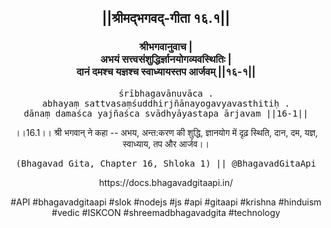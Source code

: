 <center><h2>||श्रीमद्‍भगवद्‍-गीता १६.१||</h2>
<h3>श्रीभगवानुवाच |<br/>अभयं सत्त्वसंशुद्धिर्ज्ञानयोगव्यवस्थितिः |<br/>दानं दमश्च यज्ञश्च स्वाध्यायस्तप आर्जवम् ||१६-१||</h3>
<pre>śrībhagavānuvāca .<br/>abhayaṃ sattvasaṃśuddhirjñānayogavyavasthitiḥ .<br/>dānaṃ damaśca yajñaśca svādhyāyastapa ārjavam ||16-1||</pre>
<p>।।16.1।। श्री भगवान् ने कहा -- अभय, अन्त:करण की शुद्धि, ज्ञानयोग में दृढ़ स्थिति, दान, दम, यज्ञ, स्वाध्याय, तप और आर्जव।।</p>
<pre>(Bhagavad Gita, Chapter 16, Shloka 1) || @BhagavadGitaApi</pre><p>https://docs.bhagavadgitaapi.in/</p><p>#API #bhagavadgitaapi #slok #nodejs #js #api #gitaapi #krishna #hinduism #vedic #ISKCON #shreemadbhagavadgita #technology</p></center>